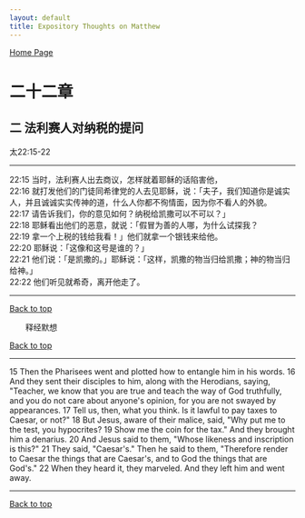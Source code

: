 ```yaml
---
layout: default
title: Expository Thoughts on Matthew
---
```

[ Home Page ]({{site.baseurl}}/index) <br>

<a name="0"></a>
# 二十二章 

## 二 法利赛人对纳税的提问

太22:15-22

***

22:15 当时，法利赛人出去商议，怎样就着耶稣的话陷害他，<br>
22:16 就打发他们的门徒同希律党的人去见耶稣，说：「夫子，我们知道你是诚实人，并且诚诚实实传神的道，什么人你都不徇情面，因为你不看人的外貌。<br>
22:17 请告诉我们，你的意见如何？纳税给凯撒可以不可以？」<br>
22:18 耶稣看出他们的恶意，就说：「假冒为善的人哪，为什么试探我？<br>
22:19 拿一个上税的钱给我看！」他们就拿一个银钱来给他。<br>
22:20 耶稣说：「这像和这号是谁的？」<br>
22:21 他们说：「是凯撒的。」耶稣说：「这样，凯撒的物当归给凯撒；神的物当归给神。」<br>
22:22 他们听见就希奇，离开他走了。<br>

***

[Back to top](#0)

&emsp;&emsp;释经默想

[Back to top](#0)

***

15 Then the Pharisees went and plotted how to entangle him in his words. 16 And they sent their disciples to him, along with the Herodians, saying, "Teacher, we know that you are true and teach the way of God truthfully, and you do not care about anyone's opinion, for you are not swayed by appearances. 17 Tell us, then, what you think. Is it lawful to pay taxes to Caesar, or not?" 18 But Jesus, aware of their malice, said, "Why put me to the test, you hypocrites? 19 Show me the coin for the tax." And they brought him a denarius. 20 And Jesus said to them, "Whose likeness and inscription is this?" 21 They said, "Caesar's." Then he said to them, "Therefore render to Caesar the things that are Caesar's, and to God the things that are God's." 22 When they heard it, they marveled. And they left him and went away.

***

[Back to top](#0)

